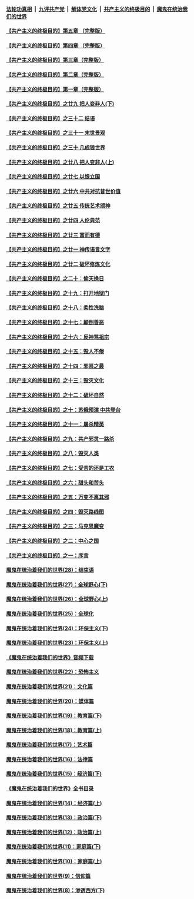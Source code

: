 ####  [法轮功真相](../../../../basic/blob/master/README.md?t=08151248) &nbsp;|&nbsp; [九评共产党](../../../../9ping.md/blob/master/README.md?t=08151248) &nbsp;|&nbsp; [解体党文化](../../../../jtdwh.md/blob/master/README.md?t=08151248)  &nbsp;|&nbsp; [共产主义的终极目的](../../../../gczydzjmd.md/blob/master/README.md?t=08151248) &nbsp;|&nbsp; [魔鬼在统治我们的世界](../../../../mgztzwmdsj.md/blob/master/README.md?t=08151248) 

#### [【共产主义的终极目的】第五章 （完整版）](../pages/nsc422/n11428912.md?t=08151248) 

#### [【共产主义的终极目的】第四章 （完整版）](../pages/nsc422/n11428907.md?t=08151248) 

#### [【共产主义的终极目的】第三章（完整版）](../pages/nsc422/n11428848.md?t=08151248) 

#### [【共产主义的终极目的】第二章（完整版）](../pages/nsc422/n11428831.md?t=08151248) 

#### [【共产主义的终极目的】第一章（完整版）](../pages/nsc422/n11417651.md?t=08151248) 

#### [【共产主义的终极目的】之廿九 把人变非人(下)](../pages/nsc422/n11344140.md?t=08151248) 

#### [【共产主义的终极目的】之三十二 结语](../pages/nsc422/n11360535.md?t=08151248) 

#### [【共产主义的终极目的】之三十一 末世景观](../pages/nsc422/n11351129.md?t=08151248) 

#### [【共产主义的终极目的】之三十 几成狼世界](../pages/nsc422/n11348280.md?t=08151248) 

#### [【共产主义的终极目的】之廿八 把人变非人(上)](../pages/nsc422/n11340492.md?t=08151248) 

#### [【共产主义的终极目的】之廿七 以恨立国](../pages/nsc422/n11336944.md?t=08151248) 

#### [【共产主义的终极目的】之廿六 中共对抗普世价值](../pages/nsc422/n11324785.md?t=08151248) 

#### [【共产主义的终极目的】之廿五 传统艺术颂神](../pages/nsc422/n11296396.md?t=08151248) 

#### [【共产主义的终极目的】之廿四 人伦典范](../pages/nsc422/n11296397.md?t=08151248) 

#### [【共产主义的终极目的】之廿三 富而有德](../pages/nsc422/n11283598.md?t=08151248) 

#### [【共产主义的终极目的】之廿一 神传语言文字](../pages/nsc422/n11263265.md?t=08151248) 

#### [【共产主义的终极目的】之廿二 破坏修炼文化](../pages/nsc422/n11245728.md?t=08151248) 

#### [【共产主义的终极目的】之二十：偷天换日](../pages/nsc422/n11238846.md?t=08151248) 

#### [【共产主义的终极目的】之十九：打开地狱门](../pages/nsc422/n11206376.md?t=08151248) 

#### [【共产主义的终极目的】之十八：柔性洗脑](../pages/nsc422/n11199994.md?t=08151248) 

#### [【共产主义的终极目的】之十七：颠倒善恶](../pages/nsc422/n11179782.md?t=08151248) 

#### [【共产主义的终极目的】之十六：反神骂祖宗](../pages/nsc422/n11166798.md?t=08151248) 

#### [【共产主义的终极目的】之十五：毁人不倦](../pages/nsc422/n11166792.md?t=08151248) 

#### [【共产主义的终极目的】之十四：邪恶之最](../pages/nsc422/n11150249.md?t=08151248) 

#### [【共产主义的终极目的】之十三：毁灭文化](../pages/nsc422/n11135227.md?t=08151248) 

#### [【共产主义的终极目的】之十二：破坏自然](../pages/nsc422/n11135214.md?t=08151248) 

#### [【共产主义的终极目的】之十：苏俄预演 中共登台](../pages/nsc422/n11118424.md?t=08151248) 

#### [【共产主义的终极目的】之十一：屠杀精英](../pages/nsc422/n11118442.md?t=08151248) 

#### [【共产主义的终极目的】之九：共产邪灵一路杀](../pages/nsc422/n11114139.md?t=08151248) 

#### [【共产主义的终极目的】之八：毁灭人类](../pages/nsc422/n11108503.md?t=08151248) 

#### [【共产主义的终极目的】之七：受苦的还是工农](../pages/nsc422/n11101809.md?t=08151248) 

#### [【共产主义的终极目的】之六：甜头和苦头](../pages/nsc422/n11096971.md?t=08151248) 

#### [【共产主义的终极目的】之五：万变不离其邪](../pages/nsc422/n11091285.md?t=08151248) 

#### [【共产主义的终极目的】之四：毁灭路线图](../pages/nsc422/n11086284.md?t=08151248) 

#### [【共产主义的终极目的】之三：马克思魔变](../pages/nsc422/n11061941.md?t=08151248) 

#### [【共产主义的终极目的】之二：中心之国](../pages/nsc422/n11047728.md?t=08151248) 

#### [【共产主义的终极目的】之一：序言](../pages/nsc422/n11086077.md?t=08151248) 

#### [魔鬼在统治着我们的世界(28)：结束语](../pages/nsc422/n10936246.md?t=08151248) 

#### [魔鬼在统治着我们的世界(27)：全球野心(下)](../pages/nsc422/n10928319.md?t=08151248) 

#### [魔鬼在统治着我们的世界(26)：全球野心(上)](../pages/nsc422/n10900318.md?t=08151248) 

#### [魔鬼在统治着我们的世界(25)：全球化](../pages/nsc422/n10788205.md?t=08151248) 

#### [魔鬼在统治着我们的世界(24)：环保主义(下)](../pages/nsc422/n10695307.md?t=08151248) 

#### [魔鬼在统治着我们的世界(23)：环保主义(上)](../pages/nsc422/n10688613.md?t=08151248) 

#### [《魔鬼在统治着我们的世界》音频下载](../pages/nsc422/n10635553.md?t=08151248) 

#### [魔鬼在统治着我们的世界(22)：恐怖主义](../pages/nsc422/n10614727.md?t=08151248) 

#### [魔鬼在统治着我们的世界(21)：文化篇](../pages/nsc422/n10597706.md?t=08151248) 

#### [魔鬼在统治着我们的世界(20)：媒体篇](../pages/nsc422/n10586579.md?t=08151248) 

#### [魔鬼在统治着我们的世界(19)：教育篇(下)](../pages/nsc422/n10564808.md?t=08151248) 

#### [魔鬼在统治着我们的世界(18)：教育篇(上)](../pages/nsc422/n10526970.md?t=08151248) 

#### [魔鬼在统治着我们的世界(17)：艺术篇](../pages/nsc422/n10499093.md?t=08151248) 

#### [魔鬼在统治着我们的世界(16)：法律篇](../pages/nsc422/n10485969.md?t=08151248) 

#### [魔鬼在统治着我们的世界(15)：经济篇(下)](../pages/nsc422/n10469975.md?t=08151248) 

#### [《魔鬼在统治着我们的世界》全书目录](../pages/nsc422/n10464261.md?t=08151248) 

#### [魔鬼在统治着我们的世界(14)：经济篇(上)](../pages/nsc422/n10457370.md?t=08151248) 

#### [魔鬼在统治着我们的世界(13)：政治篇(下)](../pages/nsc422/n10448270.md?t=08151248) 

#### [魔鬼在统治着我们的世界(12)：政治篇(上)](../pages/nsc422/n10444576.md?t=08151248) 

#### [魔鬼在统治着我们的世界(11)：家庭篇(下)](../pages/nsc422/n10440961.md?t=08151248) 

#### [魔鬼在统治着我们的世界(10)：家庭篇(上)](../pages/nsc422/n10435448.md?t=08151248) 

#### [魔鬼在统治着我们的世界(9)：信仰篇](../pages/nsc422/n10432159.md?t=08151248) 

#### [魔鬼在统治着我们的世界(8)：渗透西方(下)](../pages/nsc422/n10429603.md?t=08151248) 

